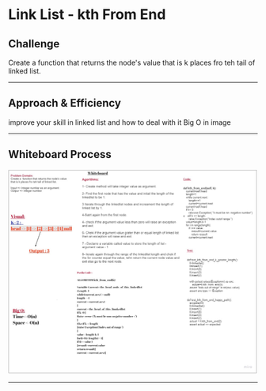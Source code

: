 # Link List - kth From End

## Challenge

Create a  function that returns the node's value that is k places fro teh tail of linked list.

---

## Approach & Efficiency

improve your skill in linked list and how to deal with it Big O in image

---

## Whiteboard Process

![' WhiteBoard for linked-list-kth '](./whitebboard_linkedlist_kth.jpg)

---
